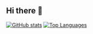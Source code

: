 ## Hi there 👋

[![GitHub stats](https://github-readme-stats.vercel.app/api?username=NiceCats\&rank_icon=github\&include_all_commits=true&show_icons=true&theme=codeSTACKr)](https://github.com/anuraghazra/github-readme-stats)
[![Top Languages](https://github-readme-stats.vercel.app/api/top-langs/?username=NiceCats&count_private=true&layout=compact)](https://github.com/anuraghazra/github-readme-stats)

<!--
**NiceCats/NiceCats** is a ✨ _special_ ✨ repository because its `README.md` (this file) appears on your GitHub profile.

Here are some ideas to get you started:

- 🔭 I’m currently working on ...
- 🌱 I’m currently learning ...
- 👯 I’m looking to collaborate on ...
- 🤔 I’m looking for help with ...
- 💬 Ask me about ...
- 📫 How to reach me: ...
- 😄 Pronouns: ...
- ⚡ Fun fact: ...
-->
